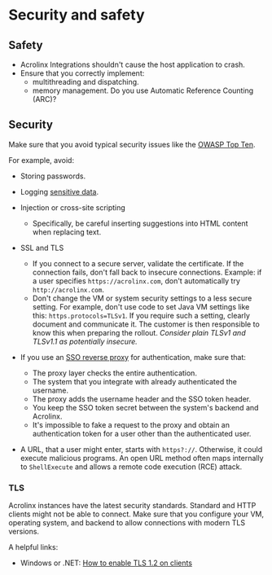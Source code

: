 # Security and safety

## Safety

* Acrolinx Integrations shouldn't cause the host application to crash.
* Ensure that you correctly implement:
    + multithreading and dispatching.
    + memory management. Do you use Automatic Reference Counting (ARC)?

## Security

Make sure that you avoid typical security issues like the [OWASP Top Ten](https://www.owasp.org/index.php/Category:OWASP_Top_Ten_Project).

For example, avoid:

* Storing passwords.
* Logging [sensitive data](logging.md#sensitive-data).
* Injection or cross-site scripting
    + Specifically, be careful inserting suggestions into HTML content when replacing text.
* SSL and TLS
    + If you connect to a secure server, validate the certificate.
      If the connection fails, don't fall back to insecure connections.
      Example: if a user specifies `https://acrolinx.com`, don't automatically try `http://acrolinx.com`.
    + Don't change the VM or system security settings to a less secure setting.
      For example, don't use code to set Java VM settings like this: `https.protocols=TLSv1`.
      If you require such a setting, clearly document and communicate it.
      The customer is then responsible to know this when preparing the rollout.
      *Consider plain TLSv1 and TLSv1.1 as potentially insecure.*


* If you use an [SSO reverse proxy](https://github.com/acrolinx/acrolinx-proxy-sample) for authentication, make sure that:
    + The proxy layer checks the entire authentication.
    + The system that you integrate with already authenticated the username.
    + The proxy adds the username header and the SSO token header.
    + You keep the SSO token secret between the system's backend and Acrolinx.
    + It's impossible to fake a request to the proxy and obtain an authentication token for a user other
      than the authenticated user.
* A URL, that a user might enter, starts with `https?://`.
  Otherwise, it could execute malicious programs.
  An open URL method often maps internally to `ShellExecute` and allows a remote code execution (RCE) attack.

### TLS

Acrolinx instances have the latest security standards.
Standard and HTTP clients might not be able to connect.
Make sure that you configure your VM, operating system, and backend to allow connections with modern TLS versions.

A helpful links:

* Windows or .NET: [How to enable TLS 1.2 on clients](https://docs.microsoft.com/en-us/mem/configmgr/core/plan-design/security/enable-tls-1-2-client)
